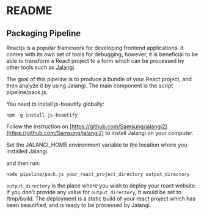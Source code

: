 README
======

## Packaging Pipeline
Reactjs is a popular framework for developing frontend applications. It comes with its own set of tools for debugging, however, it is beneficial to be able to transform a React project to a form which can be processed by other tools such as [Jalangi](https://github.com/Samsung/jalangi2 "Jalangi2 on Github").

The goal of this pipeline is to produce a bundle of your React project, and then analyze it by using Jalangi. The main component is the script pipeline/pack.js.

You need to install js-beautify globally: <br />
```
npm -g install js-beautify
```
Follow the instruction on [https://github.com/Samsung/jalangi2](https://github.com/Samsung/jalangi2) to install Jalangi on your computer.

Set the JALANGI_HOME environment variable to the location where you installed Jalangi.

and then run: <br />
```
node pipeline/pack.js your_react_project_directory output_directory
```
<!-- Upon running the command above, modify homepage field in package.json in your react project depending on where you wish to deploy your program and run: npm run build. You may also be interested in running js-beautify on the produced JavaScript program. -->
`output_directory` is the place where you wish to deploy your react website. If you don't provide any value for `output_directory`, it would be set to /tmp/build. The deployment is a static build of your react project which has been beautified, and is ready to be processed by Jalangi.


